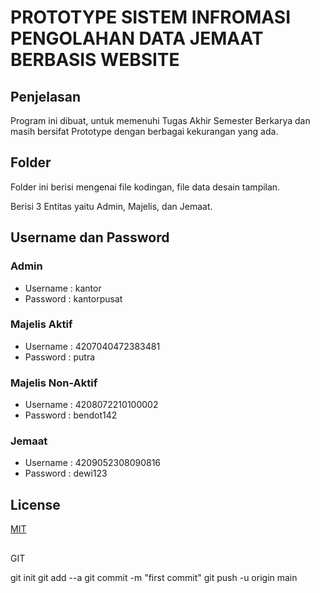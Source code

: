 # PROTOTYPE SISTEM INFROMASI PENGOLAHAN DATA JEMAAT BERBASIS WEBSITE

## Penjelasan

Program ini dibuat, untuk memenuhi Tugas Akhir Semester Berkarya dan masih bersifat Prototype dengan berbagai kekurangan yang ada.

## Folder
Folder ini berisi mengenai file kodingan, file data desain tampilan.

Berisi 3 Entitas yaitu Admin, Majelis, dan Jemaat.

## Username dan Password
### Admin
* Username : kantor
* Password : kantorpusat

### Majelis Aktif
* Username : 4207040472383481
* Password : putra

### Majelis Non-Aktif
* Username : 4208072210100002
* Password : bendot142

### Jemaat
* Username : 4209052308090816
* Password : dewi123

## License

[MIT](https://choosealicense.com/licenses/mit/)


##
GIT

git init
git add --a
git commit -m "first commit"
git push -u origin main